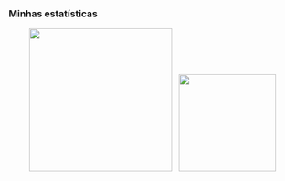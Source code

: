 ### Minhas estatísticas

<p align="center">
<img height="250px" src="https://github-readme-stats.vercel.app/api/top-langs/?username=J-AugustoManzano&layout=compact&langs_count=40&hide=Rich Text Format,HTML,CSS,MATLAB&theme=merko"/>&nbsp;&nbsp;
<img height="170px" src="https://github-readme-stats.vercel.app/api?username=J-AugustoManzano&count_private=true&show_icons=true&hide=contribs,prs,issues&theme=merko"/>
</p>
